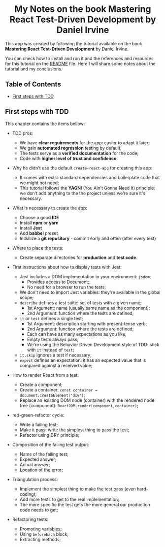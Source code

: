 <!-- <p align="center"><img src="./src/img/mylogo.svg" alt="logo" title="logo" width="80"></p> -->
<h1 align="center">My Notes on the book Mastering React Test-Driven Development by Daniel Irvine</h1>

This app was created by following the tutorial available on the book **Mastering React Test-Driven Development** by Daniel Irvine. 

You can check how to install and run it and the references and resources for this tutorial on the [README](./README.md) file. Here I will share some notes about the tutorial and my conclusions.

## Table of Contents  
- [First steps with TDD](#first-steps-with-TDD)  

  
<a name="first-steps-with-TDD"></a>
## First steps with TDD

This chapter contains the items bellow: 

- TDD pros:
  - We have **clear requirements** for the app: easier to adapt it later;
  - We gain **automated regression** testing by default;
  - The tests serve as a **verified documentation** for the code;
  - Code with **higher level of trust and confidence**.

- Why he didn't use the default `create-react-app` for creating this app:
  - It comes with extra standard dependencies and boilerplate code that we might not need;
  - This tutorial follows the **YAGNI** (You Ain't Gonna Need It) principle: we don't add anything to the the project unless we're sure it's necessary.

- What is necessary to create the app:
  - Choose a good **IDE**
  - Install **npm** or **yarn**
  - Install **Jest**
  - Add **babbel** preset
  - Initialize a **git repository** - commit early and often (after every test)

- Where to place the tests:
  - Create separate directories for **production** and **test code**.

- First instructions about how to display tests with Jest:
  - Jest includes a DOM implementation in your environment: `jsdom`;
    - Provides access to Document;
    - No need for a browser to run the tests;
  - We don't need to import Jest variables: they're available in the global scope;
  - `describe` defines a test suite: set of tests with a given name;
    - 1st Argument: name (usually same name as the component);
    - 2nd Argument: function where the tests are defined;
  - `it` or `test` defines a single test;
    - 1st Argument: description starting with present-tense verb;
    - 2nd Argument: function where the tests are defined;
    - Each can have as many expectations as you like;
    - Empty tests always pass;
    - We're using the Behavior Driven Development style of TDD: stick with `it` instead of `test`;
  - `it.skip` ignores a test if necessary;
  - `expect` defines an expectation: it has an expected value that is compared against a received value;

- How to render React from a test:
  - Create a component;
  - Create a container: `const container = document.createElement('div')`;
  - Replace an existing DOM node (container) with the rendered node tree (component): `ReactDOM.render(component,container)`;

- red-green-refactor cycle:
  - Write a failing test;
  - Make it pass: write the simplest thing to pass the test;
  - Refactor using DRY principle;

- Composition of the failing test output: 
  - Name of the failing test;
  - Expected answer;
  - Actual answer;
  - Location of the error;

- Triangulation process:
  - Implement the simplest thing to make the test pass (even hard-coding);
  - Add more tests to get to the real implementation;
  - The more specific the test gets the more general our production code needs to get;

- Refactoring tests:
  - Promoting variables;
  - Using `beforeEach` block;
  - Extracting methods;